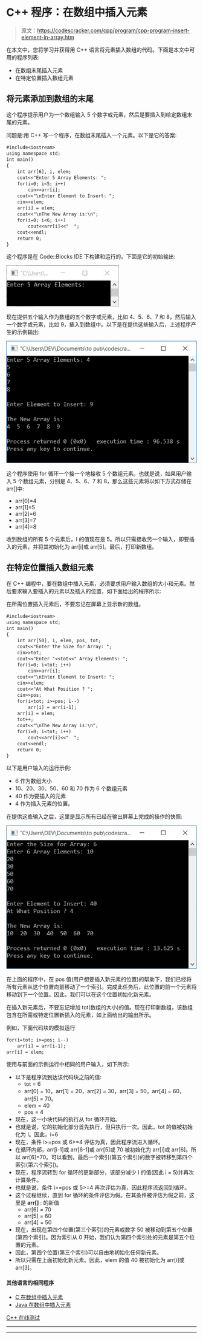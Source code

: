 # C++ 程序：在数组中插入元素

> 原文：<https://codescracker.com/cpp/program/cpp-program-insert-element-in-array.htm>

在本文中，您将学习并获得用 C++ 语言将元素插入数组的代码。下面是本文中可用的程序列表:

*   在数组末尾插入元素
*   在特定位置插入数组元素

## 将元素添加到数组的末尾

这个程序提示用户为一个数组输入 5 个数字或元素，然后是要插入到给定数组末尾的元素。

问题是:用 C++ 写一个程序，在数组末尾插入一个元素。以下是它的答案:

```
#include<iostream>
using namespace std;
int main()
{
    int arr[6], i, elem;
    cout<<"Enter 5 Array Elements: ";
    for(i=0; i<5; i++)
        cin>>arr[i];
    cout<<"\nEnter Element to Insert: ";
    cin>>elem;
    arr[i] = elem;
    cout<<"\nThe New Array is:\n";
    for(i=0; i<6; i++)
        cout<<arr[i]<<"  ";
    cout<<endl;
    return 0;
}
```

这个程序是在 Code::Blocks IDE 下构建和运行的。下面是它的初始输出:

![insert element at end of array c++](img/92d82810f72a174a4af405bb8d012a23.png)

现在提供五个输入作为数组的五个数字或元素，比如 4、5、6、7 和 8，然后输入一个数字或元素，比如 9，插入到数组中。以下是在提供这些输入后，上述程序产生的示例输出:

![c++ insert element in array](img/16644e7723ca6f12543968af8adb0f1c.png)

这个程序使用 for 循环一个接一个地接收 5 个数组元素。也就是说，如果用户输入 5 个数组元素，分别是 4、5、6、7 和 8，那么这些元素将以如下方式存储在 arr[]中:

*   arr[0]=4
*   arr[1]=5
*   arr[2]=6
*   arr[3]=7
*   arr[4]=8

收到数组的所有 5 个元素后，I 的值现在是 5。所以只需接收另一个输入，即要插入的元素，并将其初始化为 arr[i]或 arr[5]。最后，打印新数组。

## 在特定位置插入数组元素

在 C++ 编程中，要在数组中插入元素，必须要求用户输入数组的大小和元素。然后要求输入要插入的元素以及插入的位置，如下面给出的程序所示:

在所需位置插入元素后，不要忘记在屏幕上显示新的数组。

```
#include<iostream>
using namespace std;
int main()
{
    int arr[50], i, elem, pos, tot;
    cout<<"Enter the Size for Array: ";
    cin>>tot;
    cout<<"Enter "<<tot<<" Array Elements: ";
    for(i=0; i<tot; i++)
        cin>>arr[i];
    cout<<"\nEnter Element to Insert: ";
    cin>>elem;
    cout<<"At What Position ? ";
    cin>>pos;
    for(i=tot; i>=pos; i--)
        arr[i] = arr[i-1];
    arr[i] = elem;
    tot++;
    cout<<"\nThe New Array is:\n";
    for(i=0; i<tot; i++)
        cout<<arr[i]<<"  ";
    cout<<endl;
    return 0;
}
```

以下是用户输入的运行示例:

*   6 作为数组大小
*   10、20、30、50、60 和 70 作为 6 个数组元素
*   40 作为要插入的元素
*   4 作为插入元素的位置。

在提供这些输入之后，这里是显示所有已经在输出屏幕上完成的操作的快照:

![C++ program insert element in array](img/00308e9f0f5f5ba0863cbe4614f6522c.png)

在上面的程序中，在 pos 值(用户想要插入新元素的位置)的帮助下，我们已经将所有元素从这个位置向前移动了一个索引。完成此任务后，此位置的前一个元素将移动到下一个位置。因此，我们可以在这个位置初始化新元素。

在插入新元素后，不要忘记增加 tot(数组的大小)的值。现在打印新数组，该数组包含在所需或特定位置新插入的元素，如上面给出的输出所示。

例如，下面代码块的模拟运行

```
for(i=tot; i>=pos; i--)
    arr[i] = arr[i-1];
arr[i] = elem;
```

使用与前面的示例运行中相同的用户输入，如下所示:

*   以下是程序流到达该代码块之前的值:
    *   tot = 6
    *   arr[0] = 10，arr[1] = 20，arr[2] = 30，arr[3] = 50，arr[4] = 60，arr[5] = 70。
    *   elem = 40
    *   pos = 4
*   现在，这一小块代码的执行从 for 循环开始。
*   也就是说，它的初始化部分首先执行，但只执行一次。因此，tot 的值被初始化为 I。因此，i=6
*   现在，条件 i>=pos 或 6>=4 评估为真，因此程序流进入循环。
*   在循环内部，arr[i-1]或 arr[6-1]或 arr[5]或 70 被初始化为 arr[i]或 arr[6]。所以 arr[6]=70。可以看到，最后一个索引(第五个索引)的数字被转移到第四个索引(第六个索引)。
*   现在，程序流转到 for 循环的更新部分，该部分减少 I 的值(因此 i = 5)并再次计算条件。
*   也就是说，条件 i>=pos 或 5>=4 再次评估为真，因此程序流返回到循环。
*   这个过程继续，直到 for 循环的条件评估为假。在其条件被评估为假之前，这里是 **arr[]** : 的新值
    *   arr[6] = 70
    *   arr[5] = 60
    *   arr[4] = 50
*   现在，出现在第四个位置(第三个索引)的元素或数字 50 被移动到第五个位置(第四个索引)。因为索引从 0 开始，我们认为第四个索引处的元素是第五个位置的元素。
*   因此，第四个位置(第三个索引)可以自由地初始化任何新元素。
*   所以只需在上面初始化新元素。因此，elem 的值 40 被初始化为 arr[i]或 arr[3]。

#### 其他语言的相同程序

*   [C 在数组中插入元素](/c/program/c-program-insert-element-in-array.htm)
*   [Java 在数组中插入元素](/java/program/java-program-insert-element-in-array.htm)

[C++ 在线测试](/exam/showtest.php?subid=3)

* * *

* * *